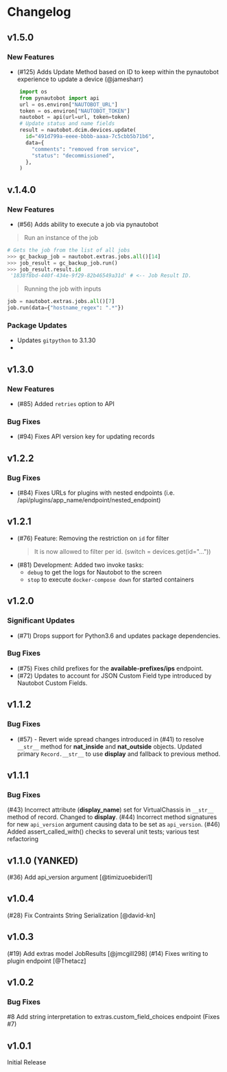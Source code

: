 # Changelog

## v1.5.0

### New Features

- (#125) Adds Update Method based on ID to keep within the pynautobot experience to update a device (@jamesharr)

```python
    import os
    from pynautobot import api
    url = os.environ["NAUTOBOT_URL"]
    token = os.environ["NAUTOBOT_TOKEN"]
    nautobot = api(url=url, token=token)
    # Update status and name fields
    result = nautobot.dcim.devices.update(
      id="491d799a-eeee-bbbb-aaaa-7c5cbb5b71b6",
      data={
        "comments": "removed from service",
        "status": "decommissioned",
      },
    )
```

## v.1.4.0

### New Features

- (#56) Adds ability to execute a job via pynautobot

> Run an instance of the job

```python
# Gets the job from the list of all jobs
>>> gc_backup_job = nautobot.extras.jobs.all()[14]
>>> job_result = gc_backup_job.run()
>>> job_result.result.id
 '1838f8bd-440f-434e-9f29-82b46549a31d' # <-- Job Result ID.
```

> Running the job with inputs

```python
job = nautobot.extras.jobs.all()[7]
job.run(data={"hostname_regex": ".*"})
```

### Package Updates

- Updates `gitpython` to 3.1.30
-

## v1.3.0

### New Features

- (#85) Added `retries` option to API

### Bug Fixes

- (#94) Fixes API version key for updating records

## v1.2.2

### Bug Fixes

- (#84) Fixes URLs for plugins with nested endpoints (i.e. /api/plugins/app_name/endpoint/nested_endpoint)

## v1.2.1

- (#76) Feature: Removing the restriction on `id` for filter
  > It is now allowed to filter per id. (switch = devices.get(id="..."))
- (#81) Development: Added two invoke tasks:
  - `debug` to get the logs for Nautobot to the screen
  - `stop` to execute `docker-compose down` for started containers

## v1.2.0

### Significant Updates

- (#71) Drops support for Python3.6 and updates package dependencies.

### Bug Fixes

- (#75) Fixes child prefixes for the **available-prefixes/ips** endpoint.
- (#72) Updates to account for JSON Custom Field type introduced by Nautobot Custom Fields.

## v1.1.2

### Bug Fixes

- (#57) - Revert wide spread changes introduced in (#41) to resolve `__str__` method for **nat_inside** and **nat_outside** objects. Updated primary `Record.__str__` to use **display** and fallback to previous method.

## v1.1.1

### Bug Fixes

(#43) Incorrect attribute (**display_name**) set for VirtualChassis in `__str__` method of record. Changed to **display**.
(#44) Incorrect method signatures for new `api_version` argument causing data to be set as `api_version`.
(#46) Added assert_called_with() checks to several unit tests; various test refactoring

## v1.1.0 (YANKED)

(#36) Add api_version argument [@timizuoebideri1]

## v1.0.4

(#28) Fix Contraints String Serialization [@david-kn]

## v1.0.3

(#19) Add extras model JobResults [@jmcgill298]
(#14) Fixes writing to plugin endpoint [@Thetacz]

## v1.0.2

### Bug Fixes

#8 Add string interpretation to extras.custom_field_choices endpoint (Fixes #7)

## v1.0.1

Initial Release

